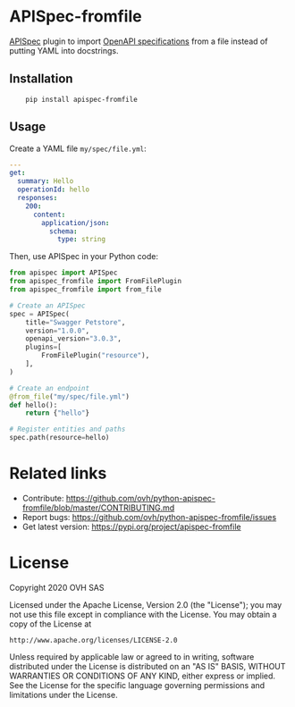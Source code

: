 # APISpec-fromfile

[APISpec](https://apispec.readthedocs.io/en/latest/) plugin to import [OpenAPI specifications](https://github.com/OAI/OpenAPI-Specification) from a file instead of putting YAML into docstrings.


## Installation

```console
    pip install apispec-fromfile
```

## Usage

Create a YAML file `my/spec/file.yml`:

```yaml
---
get:
  summary: Hello
  operationId: hello
  responses:
    200:
      content:
        application/json:
          schema:
            type: string
```


Then, use APISpec in your Python code:

```python
from apispec import APISpec
from apispec_fromfile import FromFilePlugin
from apispec_fromfile import from_file

# Create an APISpec
spec = APISpec(
    title="Swagger Petstore",
    version="1.0.0",
    openapi_version="3.0.3",
    plugins=[
        FromFilePlugin("resource"),
    ],
)

# Create an endpoint
@from_file("my/spec/file.yml")
def hello():
    return {"hello"}

# Register entities and paths
spec.path(resource=hello)
```

# Related links

* Contribute: https://github.com/ovh/python-apispec-fromfile/blob/master/CONTRIBUTING.md
* Report bugs: https://github.com/ovh/python-apispec-fromfile/issues
* Get latest version: https://pypi.org/project/apispec-fromfile

# License

Copyright 2020 OVH SAS

Licensed under the Apache License, Version 2.0 (the "License");
you may not use this file except in compliance with the License.
You may obtain a copy of the License at

    http://www.apache.org/licenses/LICENSE-2.0

Unless required by applicable law or agreed to in writing, software
distributed under the License is distributed on an "AS IS" BASIS,
WITHOUT WARRANTIES OR CONDITIONS OF ANY KIND, either express or implied.
See the License for the specific language governing permissions and
limitations under the License.
